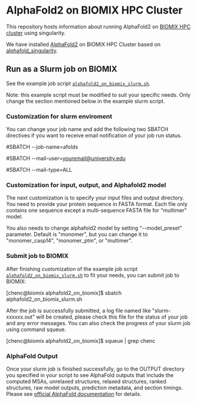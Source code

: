 # AlphaFold2 on BIOMIX HPC Cluster
This repository hosts information about running AlphaFold2 on [BIOMIX HPC cluster](https://bioit.dbi.udel.edu/BIOMIX/BIOMIX-cluster.html) using singularity.

We have installed [AlphaFold2](https://github.com/google-deepmind/alphafold) on BIOMIX HPC Cluster based on [alphafold_singularity](https://github.com/prehensilecode/alphafold_singularity).

## Run as a Slurm job on BIOMIX 
See the example job script [`alphafold2_on_biomix_slurm.sh`](https://github.com/chenchuming/alphafold2_on_biomix/blob/main/alphafold2_on_biomix_slurm.sh).

Note: this example script must be modified to suit your specific needs. Only change the section mentioned below in the example slurm script.

### Customization for slurm enviroment
You can change your job name and add the following two SBATCH directives if you want to receive email notification of your job run status.

#SBATCH --job-name=afolds

#SBATCH --mail-user=youremail@university.edu

#SBATCH --mail-type=ALL

### Customization for input, output, and Alphafold2 model 
The next customization is to specify your input files and output directory. You need to provide your protein sequence in FASTA format. Each file only contains one sequence except a multi-sequence FASTA file for "multimer" model.

You also needs to change alphafold2 model by setting "--model_preset" parameter. Default is "monomer", but you can change it to "monomer_casp14", "monomer_ptm", or "multimer". 

### Submit job to BIOMIX
After finishing customization of the example job script [`alphafold2_on_biomix_slurm.sh`](https://github.com/chenchuming/alphafold2_on_biomix/blob/main/alphafold2_on_biomix_slurm.sh) to fit your needs, you can submit job to BIOMIX:

[chenc@biomix alphafold2_on_biomix]$ sbatch alphafold2_on_biomix_slurm.sh

After the job is successfully submitted, a log file named like "slurm-xxxxxx.out" will be created, please check this file for the status of your job and any error messages. You can also check the progress of your slurm job using command squeue. 

[chenc@biomix alphafold2_on_biomix]$ squeue | grep chenc 

### AlphaFold Output
Once your slurm job is finished successfully, go to the OUTPUT directory you specified in your script to see AlphaFold outputs that include the computed MSAs, unrelaxed structures, relaxed structures, ranked structures, raw model outputs, prediction metadata, and section timings. Please see [official AlphaFold documentation](https://github.com/google-deepmind/alphafold#alphafold-output) for details.
